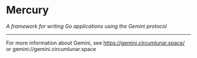 # Mercury

*A framework for writing Go applications using the Gemini protocol*

---

For more information about Gemini, see https://gemini.circumlunar.space/ or gemini://gemini.circumlunar.space
